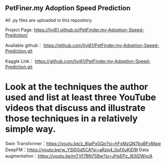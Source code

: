 ## PetFiner.my Adoption Speed Prediction

All .py files are uploaded in this repository.

Project Page: https://liyi61.github.io/PetFinder.my-Adoption-Speed-Prediction/


Available github： https://github.com/liyi61/PetFinder.my-Adoption-Speed-Prediction.git


Kaggle Link： https://github.com/liyi61/PetFinder.my-Adoption-Speed-Prediction.git

# Look at the techniques the author used and list at least three YouTube videos that discuss and illustrate those techniques in a relatively simple way.
Swin Transformer：https://youtu.be/z_8lajPxGQo?si=hFxMzQN7buBFxMaw
DeepFM：https://youtu.be/w_YSl0Gd5CA?si=aRzp4_0ufXuKlD9I
Data augmentation：https://youtu.be/mTVf7BN7S8w?si=JHsEPz_l83jDWxcA
